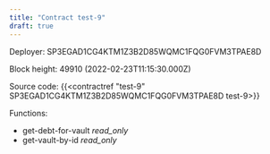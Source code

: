 ```yaml
---
title: "Contract test-9"
draft: true
---
```

Deployer: SP3EGAD1CG4KTM1Z3B2D85WQMC1FQG0FVM3TPAE8D


 



Block height: 49910 (2022-02-23T11:15:30.000Z)

Source code: {{<contractref "test-9" SP3EGAD1CG4KTM1Z3B2D85WQMC1FQG0FVM3TPAE8D test-9>}}

Functions:

* get-debt-for-vault _read_only_
* get-vault-by-id _read_only_
